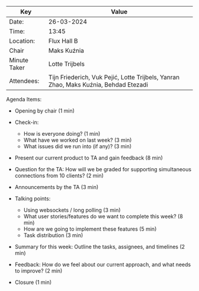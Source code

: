 | Key          | Value                                                                                |
|--------------|--------------------------------------------------------------------------------------|
| Date:        | 26-03-2024                                                                           |
| Time:        | 13:45                                                                                |
| Location:    | Flux Hall B                                                                          |
| Chair        | Maks Kuźnia                                                                          |
| Minute Taker | Lotte Trijbels                                                                       |
| Attendees:   | Tijn Friederich, Vuk Pejić, Lotte Trijbels, Yanran Zhao, Maks Kuźnia, Behdad Etezadi |
Agenda Items:
- Opening by chair (1 min)
- Check-in:
    - How is everyone doing? (1 min)
    - What have we worked on last week? (3 min)
    - What issues did we run into (if any)? (3 min)
- Present our current product to TA and gain feedback (8 min)
- Question for the TA:  How will we be graded for supporting simultaneous connections from 10 clients? (2 min)
- Announcements by the TA (3 min)
- Talking points:
    - Using websockets / long polling (3 min)
    - What user stories/features do we want to complete this week? (8 min)
    - How are we going to implement these features (5 min)
    - Task distribution (3 min)

- Summary for this week: Outline the tasks, assignees, and timelines (2 min)
- Feedback: How do we feel about our current approach, and what needs to improve? (2 min)
- Closure (1 min)